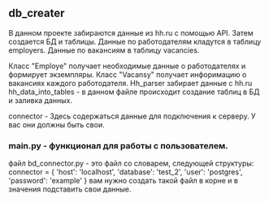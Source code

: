 ## db_creater
В данном проекте забираются данные из hh.ru с  помощью API.
Затем создается БД и таблицы.
Данные по работодателям кладутся в таблицу employers.
Данные по вакансиям в таблицу vacancies.

Класс "Employe" получает необходимые данные о работодателях и формирует экземпляры.
Класс "Vacansy" получает инфоримацию о вакансиях каждого работодателя.
Hh_parser забирает данные с hh.ru
hh_data_into_tables - в данном файле происходит создание таблиц в БД и заливка данных.

connector - Здесь содержаться данные для подключения к серверу.
У вас они должны быть свои.

### main.py - функционал для работы с пользователем.

файл bd_connector.py - это файл со словарем, следующей структуры:
connector = {
    'host': 'localhost',
    'database': 'test_2',
    'user': 'postgres',
    'password': 'example'
}
вам нужно создать такой файл в корне и в значения подставить свои данные.